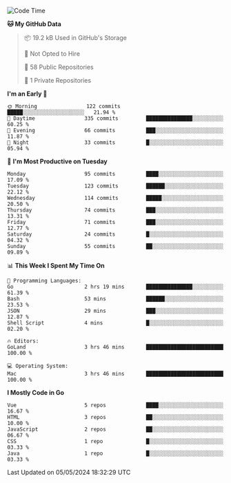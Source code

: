 <!--START_SECTION:waka-->
![Code Time](http://img.shields.io/badge/Code%20Time-1%2C086%20hrs%2053%20mins-blue)

**🐱 My GitHub Data** 

> 📦 19.2 kB Used in GitHub's Storage 
 > 
> 🚫 Not Opted to Hire
 > 
> 📜 58 Public Repositories 
 > 
> 🔑 1 Private Repositories 
 > 
**I'm an Early 🐤** 

```text
🌞 Morning                122 commits         █████░░░░░░░░░░░░░░░░░░░░   21.94 % 
🌆 Daytime                335 commits         ███████████████░░░░░░░░░░   60.25 % 
🌃 Evening                66 commits          ███░░░░░░░░░░░░░░░░░░░░░░   11.87 % 
🌙 Night                  33 commits          █░░░░░░░░░░░░░░░░░░░░░░░░   05.94 % 
```
📅 **I'm Most Productive on Tuesday** 

```text
Monday                   95 commits          ████░░░░░░░░░░░░░░░░░░░░░   17.09 % 
Tuesday                  123 commits         ██████░░░░░░░░░░░░░░░░░░░   22.12 % 
Wednesday                114 commits         █████░░░░░░░░░░░░░░░░░░░░   20.50 % 
Thursday                 74 commits          ███░░░░░░░░░░░░░░░░░░░░░░   13.31 % 
Friday                   71 commits          ███░░░░░░░░░░░░░░░░░░░░░░   12.77 % 
Saturday                 24 commits          █░░░░░░░░░░░░░░░░░░░░░░░░   04.32 % 
Sunday                   55 commits          ██░░░░░░░░░░░░░░░░░░░░░░░   09.89 % 
```


📊 **This Week I Spent My Time On** 

```text
💬 Programming Languages: 
Go                       2 hrs 19 mins       ███████████████░░░░░░░░░░   61.39 % 
Bash                     53 mins             ██████░░░░░░░░░░░░░░░░░░░   23.53 % 
JSON                     29 mins             ███░░░░░░░░░░░░░░░░░░░░░░   12.87 % 
Shell Script             4 mins              █░░░░░░░░░░░░░░░░░░░░░░░░   02.20 % 

🔥 Editors: 
GoLand                   3 hrs 46 mins       █████████████████████████   100.00 % 

💻 Operating System: 
Mac                      3 hrs 46 mins       █████████████████████████   100.00 % 
```

**I Mostly Code in Go** 

```text
Vue                      5 repos             ████░░░░░░░░░░░░░░░░░░░░░   16.67 % 
HTML                     3 repos             ██░░░░░░░░░░░░░░░░░░░░░░░   10.00 % 
JavaScript               2 repos             ██░░░░░░░░░░░░░░░░░░░░░░░   06.67 % 
CSS                      1 repo              █░░░░░░░░░░░░░░░░░░░░░░░░   03.33 % 
Java                     1 repo              █░░░░░░░░░░░░░░░░░░░░░░░░   03.33 % 
```




 Last Updated on 05/05/2024 18:32:29 UTC
<!--END_SECTION:waka-->
